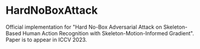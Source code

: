 # HardNoBoxAttack
Official implementation for "Hard No-Box Adversarial Attack on Skeleton-Based Human Action Recognition with Skeleton-Motion-Informed Gradient". Paper is to appear in ICCV 2023.  
